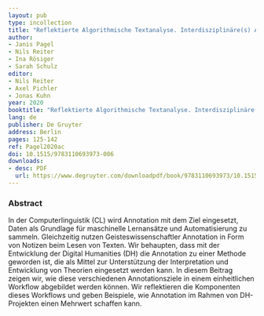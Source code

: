 ```yaml
---
layout: pub
type: incollection
title: "Reflektierte Algorithmische Textanalyse. Interdisziplinäre(s) Arbeiten in der CRETA-Werkstatt"
author:
- Janis Pagel
- Nils Reiter
- Ina Rösiger
- Sarah Schulz
editor:
- Nils Reiter
- Axel Pichler
- Jonas Kuhn
year: 2020
booktitle: "Reflektierte Algorithmische Textanalyse. Interdisziplinäre(s) Arbeiten in der CRETA-Werkstatt"
lang: de
publisher: De Gruyter
address: Berlin
pages: 125-142
ref: Pagel2020ac
doi: 10.1515/9783110693973-006
downloads:
- desc: PDF
  url: https://www.degruyter.com/downloadpdf/book/9783110693973/10.1515/9783110693973-006.xml
---
```


### Abstract
In der Computerlinguistik (CL) wird Annotation mit dem Ziel eingesetzt, Daten als Grundlage für maschinelle Lernansätze und Automatisierung zu sammeln. Gleichzeitig nutzen Geisteswissenschaftler Annotation in Form von Notizen beim Lesen von Texten. Wir behaupten, dass mit der Entwicklung der Digital Humanities (DH) die Annotation zu einer Methode geworden ist, die als Mittel zur Unterstützung der Interpretation und Entwicklung von Theorien eingesetzt werden kann. In diesem Beitrag zeigen wir, wie diese verschiedenen Annotationsziele in einem einheitlichen Workflow abgebildet werden können. Wir reflektieren die Komponenten dieses Workflows und geben Beispiele, wie Annotation im Rahmen von DH-Projekten einen Mehrwert schaffen kann.
